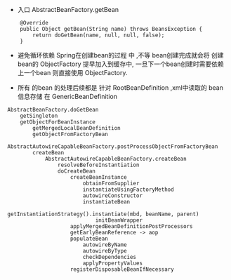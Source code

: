 - 入口 AbstractBeanFactory.getBean

```
	@Override
	public Object getBean(String name) throws BeansException {
		return doGetBean(name, null, null, false);
	}
```
- 避免循环依赖
Spring在创建bean的过程 中 ,不等 bean创建完成就会将 创建bean的 ObjectFactory 提早加入到缓存中,
一旦下一个bean创建时需要依赖上一个bean 则直接使用  ObjectFactory.

- 所有 的bean 的处理后续都是 针对  RootBeanDefinition	,xml中读取的 bean信息存储 在  GenericBeanDefinition
```
AbstractBeanFactory.doGetBean
	getSingleton
	getObjectForBeanInstance
		getMergedLocalBeanDefinition
		getObjectFromFactoryBean
			AbstractAutowireCapableBeanFactory.postProcessObjectFromFactoryBean
		createBean
			AbstractAutowireCapableBeanFactory.createBean
				resolveBeforeInstantiation
				doCreateBean
					createBeanInstance
						obtainFromSupplier
						instantiateUsingFactoryMethod
						autowireConstructor
						instantiateBean
							getInstantiationStrategy().instantiate(mbd, beanName, parent)
							initBeanWrapper
					applyMergedBeanDefinitionPostProcessors
					getEarlyBeanReference -> aop
					populateBean
						autowireByName
						autowireByType
						checkDependencies
						applyPropertyValues
					registerDisposableBeanIfNecessary
```					